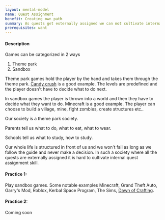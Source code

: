 ```yaml
---
layout: mental-model
name: Quest Assignment
benefit: Creating own path
summary: As quests get externally assigned we can not cultivate internal quest assignment skill
prerequisites: want
---
```


#### Description

Games can be categorized in 2 ways

1. Theme park
2. Sandbox

Theme park games hold the player by the hand and takes them through the theme park. [Candy crush](https://i.redd.it/u25jttpjhgi01.jpg) is a good example. The levels are predefined and the player doesn't have to decide what to do next.

In sandbox games the player is thrown into a world and then they have to decide what they want to do. Minecraft is a good example. The player can choose to build a village, mine, fight zombies, create structures etc..

Our society is a theme park society. 

Parents tell us what to do, what to eat, what to wear.

Schools tell us what to study, how to study.

Our whole life is structured in front of us and we won't fail as long as we follow the guide and never make a decision. In such a society where all the quests are externally assigned it is hard to cultivate internal quest assignment skill.
 

#### Practice 1: 

Play sandbox games. Some notable examples Minecraft, Grand Theft Auto, Garry's Mod, Roblox, Kerbal Space Program, The Sims, [Dawn of Crafting](https://dawnofcrafting.com).

#### Practice 2: 

Coming soon







